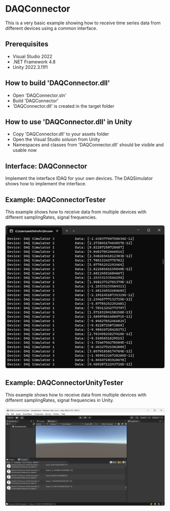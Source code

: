 # DAQConnector
This is a very basic example showing how to receive time series data from different devices using a common interface.

## Prerequisites
- Visual Studio 2022
- .NET Framework 4.8
- Unity 2022.3.11f1

## How to build 'DAQConnector.dll'
- Open 'DAQConnector.sln'
- Build 'DAQConnector'
- 'DAQConnector.dll' is created in the target folder

## How to use 'DAQConnector.dll' in Unity
- Copy 'DAQConnector.dll' to your assets folder
- Open the Visual Studio soluion from Unity
- Namespaces and classes from 'DAQConnector.dll' should be visible and usable now

## Interface: DAQConnector
Implement the interface IDAQ for your own devices. The DAQSimulator shows how to implement the interface.

## Example: DAQConnectorTester
This example shows how to receive data from multiple devices with different samplingRates, signal frequencies.<br/><br/>
![alt text](https://raw.githubusercontent.com/MartinWalchshofer/DAQConnector/main/DAQConnectorTester.png "DAQConnectorTester")

## Example: DAQConnectorUnityTester
This example shows how to receive data from multiple devices with different samplingRates, signal frequencies in Unity.<br/><br/>
![alt text](https://raw.githubusercontent.com/MartinWalchshofer/DAQConnector/main/DAQConnectorTesterUnity.png "DAQConnectorTesterUnity")